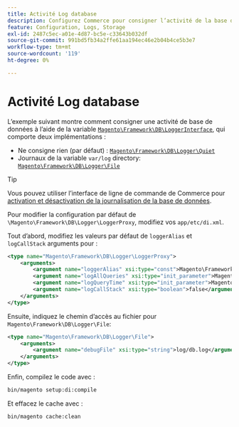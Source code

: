 ```yaml
---
title: Activité Log database
description: Configurez Commerce pour consigner l’activité de la base de données à l’aide de l’interface Enregistreur.
feature: Configuration, Logs, Storage
exl-id: 2487c5ec-a01e-4d87-bc5e-c33643b032df
source-git-commit: 991bd5fb34a2ffe61aa194ec46e2b04b4ce5b3e7
workflow-type: tm+mt
source-wordcount: '119'
ht-degree: 0%

---
```


# Activité Log database

L’exemple suivant montre comment consigner une activité de base de données à l’aide de la variable [`Magento\Framework\DB\LoggerInterface`][interface], qui comporte deux implémentations :

- Ne consigne rien (par défaut) : [`Magento\Framework\DB\Logger\Quiet`][quiet]
- Journaux de la variable `var/log` directory: [`Magento\Framework\DB\Logger\File`][file]

>[!TIP]
>
>Vous pouvez utiliser l’interface de ligne de commande de Commerce pour [activation et désactivation de la journalisation de la base de données](../cli/enable-logging.md#database-logging).

Pour modifier la configuration par défaut de `\Magento\Framework\DB\Logger\LoggerProxy`, modifiez vos `app/etc/di.xml`.

Tout d’abord, modifiez les valeurs par défaut de `loggerAlias` et `logCallStack` arguments pour :

```xml
<type name="Magento\Framework\DB\Logger\LoggerProxy">
    <arguments>
        <argument name="loggerAlias" xsi:type="const">Magento\Framework\DB\Logger\LoggerProxy::LOGGER_ALIAS_FILE</argument>
        <argument name="logAllQueries" xsi:type="init_parameter">Magento\Framework\Config\ConfigOptionsListConstants::CONFIG_PATH_DB_LOGGER_LOG_EVERYTHING</argument>
        <argument name="logQueryTime" xsi:type="init_parameter">Magento\Framework\Config\ConfigOptionsListConstants::CONFIG_PATH_DB_LOGGER_QUERY_TIME_THRESHOLD</argument>
        <argument name="logCallStack" xsi:type="boolean">false</argument>
    </arguments>
</type>
```

Ensuite, indiquez le chemin d’accès au fichier pour `Magento\Framework\DB\Logger\File`:

```xml
<type name="Magento\Framework\DB\Logger\File">
    <arguments>
        <argument name="debugFile" xsi:type="string">log/db.log</argument>
    </arguments>
</type>
```

Enfin, compilez le code avec :

```bash
bin/magento setup:di:compile
```

Et effacez le cache avec :

```bash
bin/magento cache:clean
```

<!-- link definitions -->

[file]: https://github.com/magento/magento2/blob/2.4/lib/internal/Magento/Framework/DB/Logger/File.php
[interface]: https://github.com/magento/magento2/blob/2.4/lib/internal/Magento/Framework/DB/LoggerInterface.php
[quiet]: https://github.com/magento/magento2/blob/2.4/lib/internal/Magento/Framework/DB/Logger/Quiet.php
